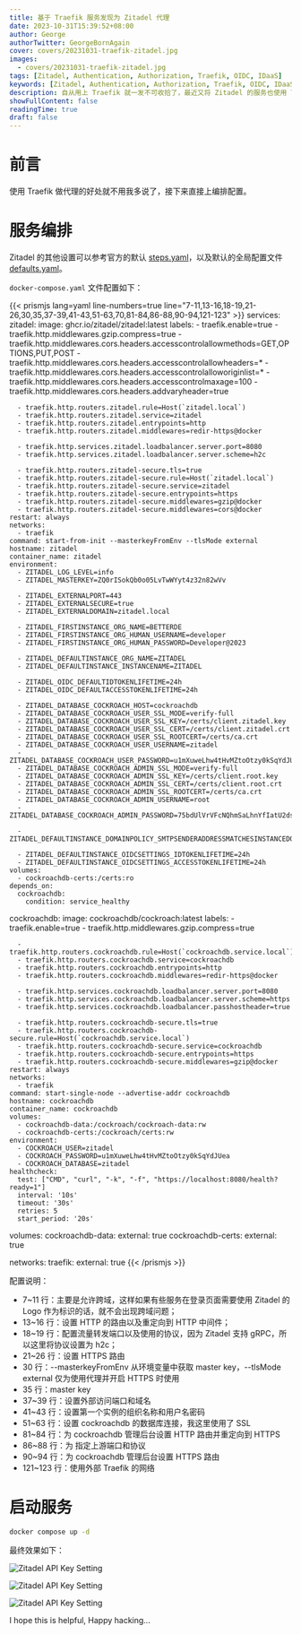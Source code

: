 ```yaml
---
title: 基于 Traefik 服务发现为 Zitadel 代理
date: 2023-10-31T15:39:52+08:00
author: George
authorTwitter: GeorgeBornAgain
cover: covers/20231031-traefik-zitadel.jpg
images:
  - covers/20231031-traefik-zitadel.jpg
tags: [Zitadel, Authentication, Authorization, Traefik, OIDC, IDaaS]
keywords: [Zitadel, Authentication, Authorization, Traefik, OIDC, IDaaS]
description: 自从用上 Traefik 就一发不可收拾了，最近又将 Zitadel 的服务也使用 Traefik 来进行反向代理了
showFullContent: false
readingTime: true
draft: false
---
```


# 前言

使用 Traefik 做代理的好处就不用我多说了，接下来直接上编排配置。

# 服务编排

Zitadel 的其他设置可以参考官方的默认 [steps.yaml](https://github.com/zitadel/zitadel/blob/main/cmd/setup/steps.yaml)，以及默认的全局配置文件 [defaults.yaml](https://github.com/zitadel/zitadel/blob/main/cmd/defaults.yaml)。

`docker-compose.yaml` 文件配置如下：

{{< prismjs lang=yaml line-numbers=true line="7-11,13-16,18-19,21-26,30,35,37-39,41-43,51-63,70,81-84,86-88,90-94,121-123" >}}
services:
  zitadel:
    image: ghcr.io/zitadel/zitadel:latest
    labels:
      - traefik.enable=true
      - traefik.http.middlewares.gzip.compress=true
      - traefik.http.middlewares.cors.headers.accesscontrolallowmethods=GET,OPTIONS,PUT,POST
      - traefik.http.middlewares.cors.headers.accesscontrolallowheaders=*
      - traefik.http.middlewares.cors.headers.accesscontrolalloworiginlist=*
      - traefik.http.middlewares.cors.headers.accesscontrolmaxage=100
      - traefik.http.middlewares.cors.headers.addvaryheader=true

      - traefik.http.routers.zitadel.rule=Host(`zitadel.local`)
      - traefik.http.routers.zitadel.service=zitadel
      - traefik.http.routers.zitadel.entrypoints=http
      - traefik.http.routers.zitadel.middlewares=redir-https@docker

      - traefik.http.services.zitadel.loadbalancer.server.port=8080
      - traefik.http.services.zitadel.loadbalancer.server.scheme=h2c

      - traefik.http.routers.zitadel-secure.tls=true
      - traefik.http.routers.zitadel-secure.rule=Host(`zitadel.local`)
      - traefik.http.routers.zitadel-secure.service=zitadel
      - traefik.http.routers.zitadel-secure.entrypoints=https
      - traefik.http.routers.zitadel-secure.middlewares=gzip@docker
      - traefik.http.routers.zitadel-secure.middlewares=cors@docker
    restart: always
    networks:
      - traefik
    command: start-from-init --masterkeyFromEnv --tlsMode external
    hostname: zitadel
    container_name: zitadel
    environment:
      - ZITADEL_LOG_LEVEL=info
      - ZITADEL_MASTERKEY=ZQ0rISokQb0o05LvTwWYyt4z32n82wVv

      - ZITADEL_EXTERNALPORT=443
      - ZITADEL_EXTERNALSECURE=true
      - ZITADEL_EXTERNALDOMAIN=zitadel.local

      - ZITADEL_FIRSTINSTANCE_ORG_NAME=BETTERDE
      - ZITADEL_FIRSTINSTANCE_ORG_HUMAN_USERNAME=developer
      - ZITADEL_FIRSTINSTANCE_ORG_HUMAN_PASSWORD=Developer@2023

      - ZITADEL_DEFAULTINSTANCE_ORG_NAME=ZITADEL
      - ZITADEL_DEFAULTINSTANCE_INSTANCENAME=ZITADEL

      - ZITADEL_OIDC_DEFAULTIDTOKENLIFETIME=24h
      - ZITADEL_OIDC_DEFAULTACCESSTOKENLIFETIME=24h

      - ZITADEL_DATABASE_COCKROACH_HOST=cockroachdb
      - ZITADEL_DATABASE_COCKROACH_USER_SSL_MODE=verify-full
      - ZITADEL_DATABASE_COCKROACH_USER_SSL_KEY=/certs/client.zitadel.key
      - ZITADEL_DATABASE_COCKROACH_USER_SSL_CERT=/certs/client.zitadel.crt
      - ZITADEL_DATABASE_COCKROACH_USER_SSL_ROOTCERT=/certs/ca.crt
      - ZITADEL_DATABASE_COCKROACH_USER_USERNAME=zitadel
      - ZITADEL_DATABASE_COCKROACH_USER_PASSWORD=u1mXuweLhw4tHvMZtoOtzy0kSqYdJUea
      - ZITADEL_DATABASE_COCKROACH_ADMIN_SSL_MODE=verify-full
      - ZITADEL_DATABASE_COCKROACH_ADMIN_SSL_KEY=/certs/client.root.key
      - ZITADEL_DATABASE_COCKROACH_ADMIN_SSL_CERT=/certs/client.root.crt
      - ZITADEL_DATABASE_COCKROACH_ADMIN_SSL_ROOTCERT=/certs/ca.crt
      - ZITADEL_DATABASE_COCKROACH_ADMIN_USERNAME=root
      - ZITADEL_DATABASE_COCKROACH_ADMIN_PASSWORD=75bdUlVrVFcNQhmSaLhnYfIatU2dsXL9

      - ZITADEL_DEFAULTINSTANCE_DOMAINPOLICY_SMTPSENDERADDRESSMATCHESINSTANCEDOMAIN=false

      - ZITADEL_DEFAULTINSTANCE_OIDCSETTINGS_IDTOKENLIFETIME=24h
      - ZITADEL_DEFAULTINSTANCE_OIDCSETTINGS_ACCESSTOKENLIFETIME=24h
    volumes:
      - cockroachdb-certs:/certs:ro
    depends_on:
      cockroachdb:
        condition: service_healthy

  cockroachdb:
    image: cockroachdb/cockroach:latest
    labels:
      - traefik.enable=true
      - traefik.http.middlewares.gzip.compress=true

      - traefik.http.routers.cockroachdb.rule=Host(`cockroachdb.service.local`)
      - traefik.http.routers.cockroachdb.service=cockroachdb
      - traefik.http.routers.cockroachdb.entrypoints=http
      - traefik.http.routers.cockroachdb.middlewares=redir-https@docker

      - traefik.http.services.cockroachdb.loadbalancer.server.port=8080
      - traefik.http.services.cockroachdb.loadbalancer.server.scheme=https
      - traefik.http.services.cockroachdb.loadbalancer.passhostheader=true

      - traefik.http.routers.cockroachdb-secure.tls=true
      - traefik.http.routers.cockroachdb-secure.rule=Host(`cockroachdb.service.local`)
      - traefik.http.routers.cockroachdb-secure.service=cockroachdb
      - traefik.http.routers.cockroachdb-secure.entrypoints=https
      - traefik.http.routers.cockroachdb-secure.middlewares=gzip@docker
    restart: always
    networks:
      - traefik
    command: start-single-node --advertise-addr cockroachdb
    hostname: cockroachdb
    container_name: cockroachdb
    volumes:
      - cockroachdb-data:/cockroach/cockroach-data:rw
      - cockroachdb-certs:/cockroach/certs:rw
    environment:
      - COCKROACH_USER=zitadel
      - COCKROACH_PASSWORD=u1mXuweLhw4tHvMZtoOtzy0kSqYdJUea
      - COCKROACH_DATABASE=zitadel
    healthcheck:
      test: ["CMD", "curl", "-k", "-f", "https://localhost:8080/health?ready=1"]
      interval: '10s'
      timeout: '30s'
      retries: 5
      start_period: '20s'

volumes:
  cockroachdb-data:
    external: true
  cockroachdb-certs:
    external: true

networks:
  traefik:
    external: true
{{< /prismjs >}}

配置说明：

* 7~11 行：主要是允许跨域，这样如果有些服务在登录页面需要使用 Zitadel 的 Logo 作为标识的话，就不会出现跨域问题；
* 13~16 行：设置 HTTP 的路由以及重定向到 HTTP 中间件；
* 18~19 行：配置流量转发端口以及使用的协议，因为 Zitadel 支持 gRPC，所以这里将协议设置为 h2c；
* 21~26 行：设置 HTTPS 路由
* 30 行：--masterkeyFromEnv 从环境变量中获取 master key，--tlsMode external 仅为使用代理并开启 HTTPS 时使用
* 35 行：master key
* 37~39 行：设置外部访问端口和域名
* 41~43 行：设置第一个实例的组织名称和用户名密码
* 51~63 行：设置 cockroachdb 的数据库连接，我这里使用了 SSL
* 81~84 行：为 cockroachdb 管理后台设置 HTTP 路由并重定向到 HTTPS
* 86~88 行：为 指定上游端口和协议
* 90~94 行：为 cockroachdb 管理后台设置 HTTPS 路由
* 121~123 行：使用外部 Traefik 的网络

# 启动服务

```bash
docker compose up -d
```

最终效果如下：

![Zitadel API Key Setting](/article/20231031-traefik-dashboard-01.png)

![Zitadel API Key Setting](/article/20231031-traefik-dashboard-02.png)

![Zitadel API Key Setting](/article/20231031-traefik-dashboard-03.png)

I hope this is helpful, Happy hacking...